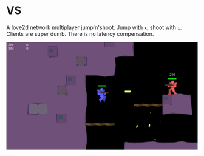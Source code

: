 # VS

A love2d network multiplayer jump'n'shoot.
Jump with `x`, shoot with `c`.
Clients are super dumb.
There is no latency compensation.

![image](screenshot.png)
